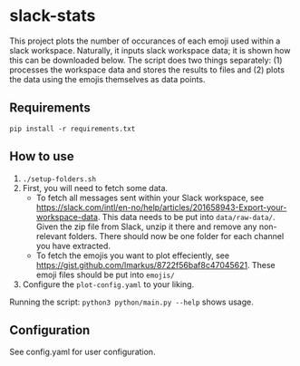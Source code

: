 # slack-stats
This project plots the number of occurances of each emoji used within a slack workspace. Naturally, it inputs slack workspace data; it is shown how this can be downloaded below. The script does two things separately: (1) processes the workspace data and stores the results to files and (2) plots the data using the emojis themselves as data points.

## Requirements
`pip install -r requirements.txt`

## How to use
1. `./setup-folders.sh`
2. First, you will need to fetch some data.
   * To fetch all messages sent within your Slack workspace, see https://slack.com/intl/en-no/help/articles/201658943-Export-your-workspace-data. This data needs to be put into `data/raw-data/`. Given the zip file from Slack, unzip it there and remove any non-relevant folders. There should now be one folder for each channel you have extracted.
   * To fetch the emojis you want to plot effeciently, see https://gist.github.com/lmarkus/8722f56baf8c47045621. These emoji files should be put into `emojis/`
3. Configure the `plot-config.yaml` to your liking.

Running the script: `python3 python/main.py --help` shows usage.

## Configuration
See config.yaml for user configuration.

